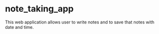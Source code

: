# note_taking_app
This web application allows user to write notes and to save that notes with date and time.
